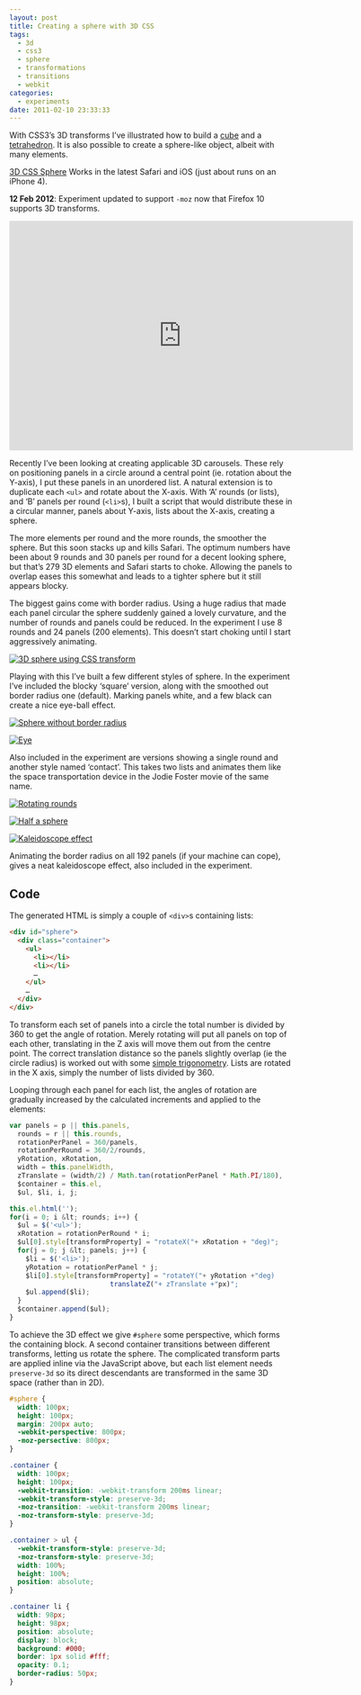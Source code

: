 ```yaml
---
layout: post
title: Creating a sphere with 3D CSS
tags:
  - 3d
  - css3
  - sphere
  - transformations
  - transitions
  - webkit
categories:
  - experiments
date: 2011-02-10 23:33:33
---
```


With CSS3’s 3D transforms I’ve illustrated how to build a [cube](/2009-07/animated-css3-cube-interface-using-3d-transforms/) and a [tetrahedron](/2010-10/css-tetrahedron/). It is also possible to create a sphere-like object, albeit with many elements.

[3D CSS Sphere](https://fofr.github.io/paulrhayes.com-experiments/sphere/)
Works in the latest Safari and iOS (just about runs on an iPhone 4).

<time datetime="2012-02-12">__12 Feb 2012__</time>: Experiment updated to support `-moz` now that Firefox 10 supports 3D transforms.

<div class="video-wrapper"><iframe class="vimeo" src="https://player.vimeo.com/video/19806423" width="612" height="408" frameborder="0"></iframe></div>

Recently I’ve been looking at creating applicable 3D carousels. These rely on positioning panels in a circle around a central point (ie. rotation about the Y-axis), I put these panels in an unordered list. A natural extension is to duplicate each `<ul>` and rotate about the X-axis. With ‘A’ rounds (or lists), and ‘B’ panels per round (`<li>`s), I built a script that would distribute these in a circular manner, panels about Y-axis, lists about the X-axis, creating a sphere.

The more elements per round and the more rounds, the smoother the sphere. But this soon stacks up and kills Safari. The optimum numbers have been about 9 rounds and 30 panels per round for a decent looking sphere, but that’s 279 3D elements and Safari starts to choke. Allowing the panels to overlap eases this somewhat and leads to a tighter sphere but it still appears blocky.

The biggest gains come with border radius. Using a huge radius that made each panel circular the sphere suddenly gained a lovely curvature, and the number of rounds and panels could be reduced. In the experiment I use 8 rounds and 24 panels (200 elements). This doesn’t start choking until I start aggressively animating.

[![3D sphere using CSS transform](sphere-normal.png)](https://fofr.github.io/paulrhayes.com-experiments/sphere/)

Playing with this I’ve built a few different styles of sphere. In the experiment I’ve included the blocky ‘square’ version, along with the smoothed out border radius one (default). Marking panels white, and a few black can create a nice eye-ball effect.

[![Sphere without border radius](sphere-square-150x150.png "Sphere without border radius")](https://fofr.github.io/paulrhayes.com-experiments/sphere/)

[![Eye](sphere-eye-150x150.png "Eye")](https://fofr.github.io/paulrhayes.com-experiments/sphere/)

Also included in the experiment are versions showing a single round and another style named ‘contact’. This takes two lists and animates them like the space transportation device in the Jodie Foster movie of the same name.

[![Rotating rounds](sphere-contact-150x150.png "Rotating rounds")](https://fofr.github.io/paulrhayes.com-experiments/sphere/)

[![Half a sphere](sphere-half-150x150.png "Half a sphere")](https://fofr.github.io/paulrhayes.com-experiments/sphere/)

[![Kaleidoscope effect](sphere-kaleid-150x150.png "Kaleidoscope effect")](https://fofr.github.io/paulrhayes.com-experiments/sphere/)

Animating the border radius on all 192 panels (if your machine can cope), gives a neat kaleidoscope effect, also included in the experiment.

## Code

The generated HTML is simply a couple of `<div>`s containing lists:

```html
<div id="sphere">
  <div class="container">
    <ul>
      <li></li>
      <li></li>
      …
    </ul>
    …
  </div>
</div>
```

To transform each set of panels into a circle the total number is divided by 360 to get the angle of rotation. Merely rotating will put all panels on top of each other, translating in the Z axis will move them out from the centre point. The correct translation distance so the panels slightly overlap (ie the circle radius) is worked out with some [simple trigonometry](https://en.wikipedia.org/wiki/Trigonometry#Mnemonics). Lists are rotated in the X axis, simply the number of lists divided by 360.

Looping through each panel for each list, the angles of rotation are gradually increased by the calculated increments and applied to the elements:

```js
var panels = p || this.panels,
  rounds = r || this.rounds,
  rotationPerPanel = 360/panels,
  rotationPerRound = 360/2/rounds,
  yRotation, xRotation,
  width = this.panelWidth,
  zTranslate = (width/2) / Math.tan(rotationPerPanel * Math.PI/180),
  $container = this.el,
  $ul, $li, i, j;

this.el.html('');
for(i = 0; i &lt; rounds; i++) {
  $ul = $('<ul>');
  xRotation = rotationPerRound * i;
  $ul[0].style[transformProperty] = "rotateX("+ xRotation + "deg)";
  for(j = 0; j &lt; panels; j++) {
    $li = $('<li>');
    yRotation = rotationPerPanel * j;
    $li[0].style[transformProperty] = "rotateY("+ yRotation +"deg)
                         translateZ("+ zTranslate +"px)";
    $ul.append($li);
  }
  $container.append($ul);
}
```

To achieve the 3D effect we give `#sphere` some perspective, which forms the containing block. A second container transitions between different transforms, letting us rotate the sphere. The complicated transform parts are applied inline via the JavaScript above, but each list element needs `preserve-3d` so its direct descendants are transformed in the same 3D space (rather than in 2D).

```css
#sphere {
  width: 100px;
  height: 100px;
  margin: 200px auto;
  -webkit-perspective: 800px;
  -moz-persective: 800px;
}

.container {
  width: 100px;
  height: 100px;
  -webkit-transition: -webkit-transform 200ms linear;
  -webkit-transform-style: preserve-3d;
  -moz-transition: -webkit-transform 200ms linear;
  -moz-transform-style: preserve-3d;
}

.container > ul {
  -webkit-transform-style: preserve-3d;
  -moz-transform-style: preserve-3d;
  width: 100%;
  height: 100%;
  position: absolute;
}

.container li {
  width: 98px;
  height: 98px;
  position: absolute;
  display: block;
  background: #000;
  border: 1px solid #fff;
  opacity: 0.1;
  border-radius: 50px;
}
```
